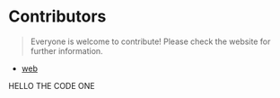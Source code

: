 # Contributors
> Everyone is welcome to contribute! Please check the website for further information.

- [web](https://digitalcareerinstitute.org/en/)


HELLO THE CODE ONE
